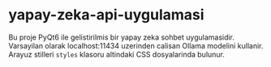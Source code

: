 # yapay-zeka-api-uygulamasi

Bu proje PyQt6 ile gelistirilmis bir yapay zeka sohbet uygulamasidir. Varsayilan olarak localhost:11434 uzerinden calisan Ollama modelini kullanir. Arayuz stilleri `styles` klasoru altindaki CSS dosyalarinda bulunur.
